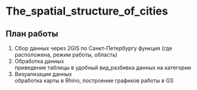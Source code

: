 The_spatial_structure_of_cities
===============================
План работы
------------
1. Сбор данных через 2GIS по Санкт-Петербургу
функция (где расположена, режим работы, область)  
2. Обработка данных  
приведение таблицы в удобный вид,разбивка данных на категории  
3. Визуализация данных  
обработка карты в Rhino, построение графиков работы в GS
 


